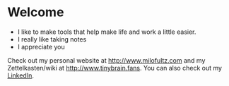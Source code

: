 # Welcome

* I like to make tools that help make life and work a little easier. 
* I really like taking notes
* I appreciate you

Check out my personal website at <http://www.milofultz.com> and my Zettelkasten/wiki at <http://www.tinybrain.fans>. You can also check out my [LinkedIn](https://www.linkedin.com/in/milo-fultz/).
